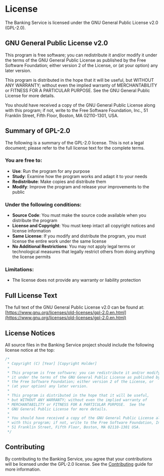 # License

The Banking Service is licensed under the GNU General Public License v2.0 (GPL-2.0).

## GNU General Public License v2.0

This program is free software; you can redistribute it and/or modify it under the terms of the GNU General Public License as published by the Free Software Foundation; either version 2 of the License, or (at your option) any later version.

This program is distributed in the hope that it will be useful, but WITHOUT ANY WARRANTY; without even the implied warranty of MERCHANTABILITY or FITNESS FOR A PARTICULAR PURPOSE. See the GNU General Public License for more details.

You should have received a copy of the GNU General Public License along with this program; if not, write to the Free Software Foundation, Inc., 51 Franklin Street, Fifth Floor, Boston, MA 02110-1301, USA.

## Summary of GPL-2.0

The following is a summary of the GPL-2.0 license. This is not a legal document; please refer to the full license text for the complete terms.

### You are free to:

- **Use**: Run the program for any purpose
- **Study**: Examine how the program works and adapt it to your needs
- **Redistribute**: Make copies and distribute them
- **Modify**: Improve the program and release your improvements to the public

### Under the following conditions:

- **Source Code**: You must make the source code available when you distribute the program
- **License and Copyright**: You must keep intact all copyright notices and license information
- **Same License**: If you modify and distribute the program, you must license the entire work under the same license
- **No Additional Restrictions**: You may not apply legal terms or technological measures that legally restrict others from doing anything the license permits

### Limitations:

- The license does not provide any warranty or liability protection

## Full License Text

The full text of the GNU General Public License v2.0 can be found at:
[https://www.gnu.org/licenses/old-licenses/gpl-2.0.en.html](https://www.gnu.org/licenses/old-licenses/gpl-2.0.en.html)

## License Notices

All source files in the Banking Service project should include the following license notice at the top:

```java
/*
 * Copyright (C) [Year] [Copyright Holder]
 *
 * This program is free software; you can redistribute it and/or modify
 * it under the terms of the GNU General Public License as published by
 * the Free Software Foundation; either version 2 of the License, or
 * (at your option) any later version.
 *
 * This program is distributed in the hope that it will be useful,
 * but WITHOUT ANY WARRANTY; without even the implied warranty of
 * MERCHANTABILITY or FITNESS FOR A PARTICULAR PURPOSE.  See the
 * GNU General Public License for more details.
 *
 * You should have received a copy of the GNU General Public License along
 * with this program; if not, write to the Free Software Foundation, Inc.,
 * 51 Franklin Street, Fifth Floor, Boston, MA 02110-1301 USA.
 */
```

## Contributing

By contributing to the Banking Service, you agree that your contributions will be licensed under the GPL-2.0 license. See the [Contributing](contributing.md) guide for more information.
